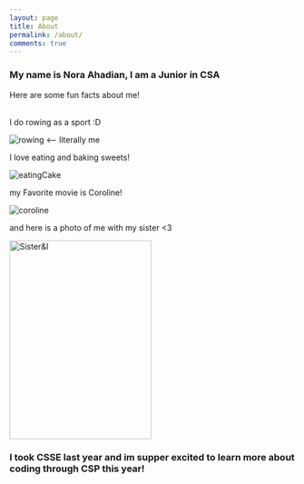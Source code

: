 ```yaml
---
layout: page
title: About
permalink: /about/
comments: true
---
```

### My name is Nora Ahadian, I am a Junior in CSA

Here are some fun facts about me!

<br>
I do rowing as a sport :D

![rowing]({{site.baseurl}}/images/Row.gif) <-- literally me

I love eating and baking sweets!

![eatingCake]({{site.baseurl}}/images/cake.png)

my Favorite movie is Coroline! 

![coroline]({{site.baseurl}}/images/coroline.webp)

and here is a photo of me with my sister <3

<img src="{{site.baseurl}}/images/sister.jpg" alt="Sister&I" width="250" height="350">

### I took CSSE last year and im supper excited to learn more about coding through CSP this year!

<script src="https://utteranc.es/client.js"
        repo="NoraTheTurtle/nora_25"
        issue-term="/nora_25"
        theme="github-light"
        crossorigin="anonymous"
        async>
</script>